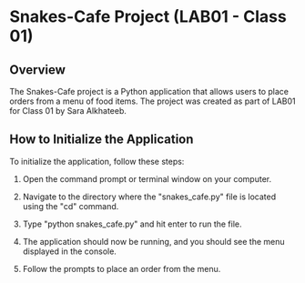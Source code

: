 # Snakes-Cafe Project (LAB01 - Class 01)

## Overview

The Snakes-Cafe project is a Python application that allows users to place orders from a menu of food items. The project was created as part of LAB01 for Class 01 by Sara Alkhateeb.

## How to Initialize the Application

To initialize the application, follow these steps:

1. Open the command prompt or terminal window on your computer.

2. Navigate to the directory where the "snakes_cafe.py" file is located using the "cd" command.

3. Type "python snakes_cafe.py" and hit enter to run the file.

4. The application should now be running, and you should see the menu displayed in the console.

5. Follow the prompts to place an order from the menu.


